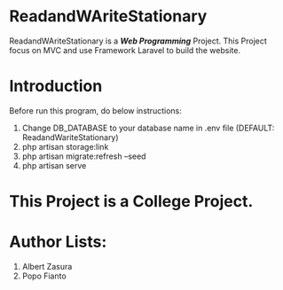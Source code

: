 # ReadandWAriteStationary

ReadandWAriteStationary is a ***Web Programming*** Project.
This Project focus on MVC and use Framework Laravel to build the website.

# Introduction

Before run this program, do below instructions:
1.	Change DB_DATABASE to your database name in .env file  (DEFAULT: ReadandWariteStationary)
2.	php artisan storage:link
3.	php artisan migrate:refresh –seed
4.	php artisan serve

# This Project is a College Project.

# Author Lists:
1. Albert Zasura
2. Popo Fianto
